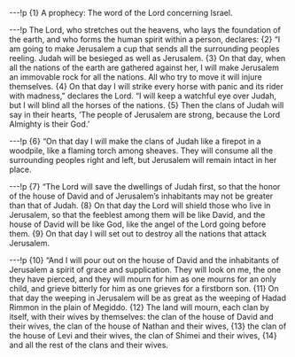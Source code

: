 ---!p
{1} A prophecy: The word of the Lord concerning Israel.

---!p
The Lord, who stretches out the heavens, who lays the foundation of the earth, and who forms the human spirit within a person, declares: {2} “I am going to make Jerusalem a cup that sends all the surrounding peoples reeling. Judah will be besieged as well as Jerusalem. {3} On that day, when all the nations of the earth are gathered against her, I will make Jerusalem an immovable rock for all the nations. All who try to move it will injure themselves. {4} On that day I will strike every horse with panic and its rider with madness,” declares the Lord. “I will keep a watchful eye over Judah, but I will blind all the horses of the nations. {5} Then the clans of Judah will say in their hearts, ‘The people of Jerusalem are strong, because the Lord Almighty is their God.’

---!p
{6} “On that day I will make the clans of Judah like a firepot in a woodpile, like a flaming torch among sheaves. They will consume all the surrounding peoples right and left, but Jerusalem will remain intact in her place.

---!p
{7} “The Lord will save the dwellings of Judah first, so that the honor of the house of David and of Jerusalem’s inhabitants may not be greater than that of Judah. {8} On that day the Lord will shield those who live in Jerusalem, so that the feeblest among them will be like David, and the house of David will be like God, like the angel of the Lord going before them. {9} On that day I will set out to destroy all the nations that attack Jerusalem.

---!p
{10} “And I will pour out on the house of David and the inhabitants of Jerusalem a spirit of grace and supplication. They will look on me, the one they have pierced, and they will mourn for him as one mourns for an only child, and grieve bitterly for him as one grieves for a firstborn son. {11} On that day the weeping in Jerusalem will be as great as the weeping of Hadad Rimmon in the plain of Megiddo. {12} The land will mourn, each clan by itself, with their wives by themselves: the clan of the house of David and their wives, the clan of the house of Nathan and their wives, {13} the clan of the house of Levi and their wives, the clan of Shimei and their wives, {14} and all the rest of the clans and their wives.